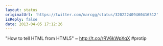 ```yaml
---
layout: status
originalUrl: 'https://twitter.com/marcgg/status/320222409460416512'
isReply: false
date: 2013-04-05 17:12:26
---
```


"How to tell HTML from HTML5" ~ http://t.co/rRV6kWpXqX #protip
